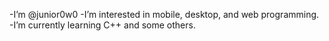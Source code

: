 -I’m @junior0w0
-I’m interested in mobile, desktop, and web programming.
-I’m currently learning C++ and some others.

<!---
junior0w0/junior0w0 is a ✨ special ✨ repository because its `README.md` (this file) appears on your GitHub profile.
You can click the Preview link to take a look at your changes.
--->

